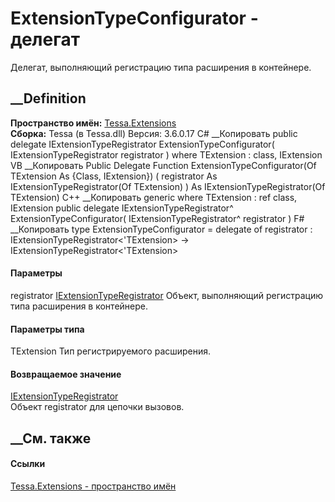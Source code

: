 # ExtensionTypeConfigurator<TExtension> \- делегат
Делегат, выполняющий регистрацию типа расширения в контейнере.
## __Definition
 **Пространство имён:** [Tessa.Extensions](N_Tessa_Extensions.htm)  
 **Сборка:** Tessa (в Tessa.dll) Версия: 3.6.0.17
C# __Копировать
     public delegate IExtensionTypeRegistrator<TExtension> ExtensionTypeConfigurator<TExtension>(
    	IExtensionTypeRegistrator<TExtension> registrator
    )
    where TExtension : class, IExtension
VB __Копировать
     Public Delegate Function ExtensionTypeConfigurator(Of TExtension As {Class, IExtension}) ( 
    	registrator As IExtensionTypeRegistrator(Of TExtension)
    ) As IExtensionTypeRegistrator(Of TExtension)
C++ __Копировать
    generic<typename TExtension>
    where TExtension : ref class, IExtension
    public delegate IExtensionTypeRegistrator<TExtension>^ ExtensionTypeConfigurator(
    	IExtensionTypeRegistrator<TExtension>^ registrator
    )
F# __Копировать
     type ExtensionTypeConfigurator = 
        delegate of 
            registrator : IExtensionTypeRegistrator<'TExtension> -> IExtensionTypeRegistrator<'TExtension>
#### Параметры
registrator
[IExtensionTypeRegistrator](T_Tessa_Extensions_IExtensionTypeRegistrator_1.htm)<TExtension>
    Объект, выполняющий регистрацию типа расширения в контейнере.
#### Параметры типа
TExtension
    Тип регистрируемого расширения.
#### Возвращаемое значение
[IExtensionTypeRegistrator](T_Tessa_Extensions_IExtensionTypeRegistrator_1.htm)<TExtension>  
Объект registrator для цепочки вызовов.
## __См. также
#### Ссылки
[Tessa.Extensions - пространство имён](N_Tessa_Extensions.htm)
